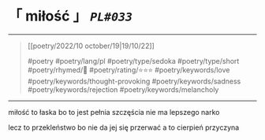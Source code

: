 # &#12300; miłość &#12301; *`PL#033`*

---

> [[poetry/2022/10 october/19|19/10/22]]
> 
> #poetry 
> #poetry/lang/pl 
> #poetry/type/sedoka #poetry/type/short 
> #poetry/rhymed/🔴 
> #poetry/rating/⭐⭐⭐ 
> #poetry/keywords/love #poetry/keywords/thought-provoking #poetry/keywords/sadness #poetry/keywords/rejection #poetry/keywords/melancholy 

---

miłość to łaska
bo to jest pełnia szczęścia
nie ma lepszego narko

lecz to przekleństwo
bo nie da jej się przerwać
a to cierpień przyczyna